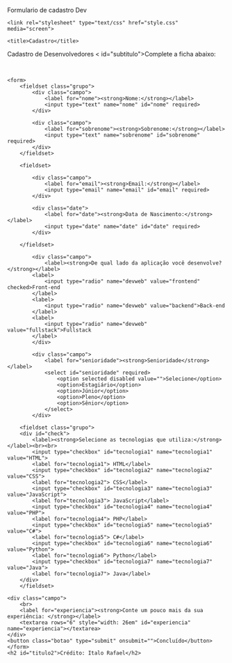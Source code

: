 
Formulario de cadastro Dev




<!DOCTYPE html>
<html lang="pt-BR">
<head>
    <meta charset="UTF-8">
    <meta name="viewport" content="width=device-width, initial-scale=1.0">
    
    <link rel="stylesheet" type="text/css" href="style.css" media="screen">

    <title>Cadastro</title>
</head>
<body>
    <div>
<id="titulo">Cadastro de Desenvolvedores</h1>
< id="subtitulo">Complete a ficha abaixo:</p>
<br>
    </div>

    <form>
        <fieldset class="grupo">
            <div class="campo">
                <label for="nome"><strong>Nome:</strong></label>
                <input type="text" name="nome" id="nome" required>
            </div>

            <div class="campo">
                <label for="sobrenome"><strong>Sobrenome:</strong></label>
                <input type="text" name="sobrenome" id="sobrenome" required> 
            </div>
        </fieldset>

        <fieldset>

            <div class="campo">
                <label for="email"><strong>Email:</strong></label>
                <input type="email" name="email" id="email" required>
            </div>

            <div class="date">
                <label for="date"><strong>Data de Nascimento:</strong></label>
                <input type="date" name="date" id="date" required>
            </div>

        </fieldset>

            <div class="campo">
                <label><strong>De qual lado da aplicação você desenvolve?</strong></label>
            <label>
                <input type="radio" name="devweb" value="frontend" checked>Front-end
            </label>
            <label>
                <input type="radio" name="devweb" value="backend">Back-end
            </label>
            <label>
                <input type="radio" name="devweb" value="fullstack">Fullstack
            </label>
            </div>

            <div class="campo">
                <label for="senioridade"><strong>Senioridade</strong></label>
                <select id="senioridade" required>
                    <option selected disabled value="">Selecione</option>
                    <option>Estagiário</option>
                    <option>Júnior</option>
                    <option>Pleno</option>
                    <option>Sênior</option>
                </select>
            </div>

        <fieldset class="grupo">
        <div id="check">
            <label><strong>Selecione as tecnologias que utiliza:</strong></label><br><br>
            <input type="checkbox" id="tecnologia1" name="tecnologia1" value="HTML">
            <label for="tecnologia1"> HTML</label>
            <input type="checkbox" id="tecnologia2" name="tecnologia2" value="CSS">
            <label for="tecnologia2"> CSS</label>
            <input type="checkbox" id="tecnologia3" name="tecnologia3" value="JavaScript">
            <label for="tecnologia3"> JavaScript</label>
            <input type="checkbox" id="tecnologia4" name="tecnologia4" value="PHP">
            <label for="tecnologia4"> PHP</label>
            <input type="checkbox" id="tecnologia5" name="tecnologia5" value="C#">
            <label for="tecnologia5"> C#</label>
            <input type="checkbox" id="tecnologia6" name="tecnologia6" value="Python">
            <label for="tecnologia6"> Python</label>
            <input type="checkbox" id="tecnologia7" name="tecnologia7" value="Java">
            <label for="tecnologia7"> Java</label>
        </div>
        </fieldset>
        
    <div class="campo">
        <br>
        <label for="experiencia"><strong>Conte um pouco mais da sua experiência: </strong></label>
        <textarea rows="6" style="width: 26em" id="experiencia" name="experiencia"></textarea>
    </div>
    <button class="botao" type="submit" onsubmit="">Concluído</button>
    </form>
    <h2 id="titulo2">Crédito: Italo Rafael</h2>
</body>
</html>
